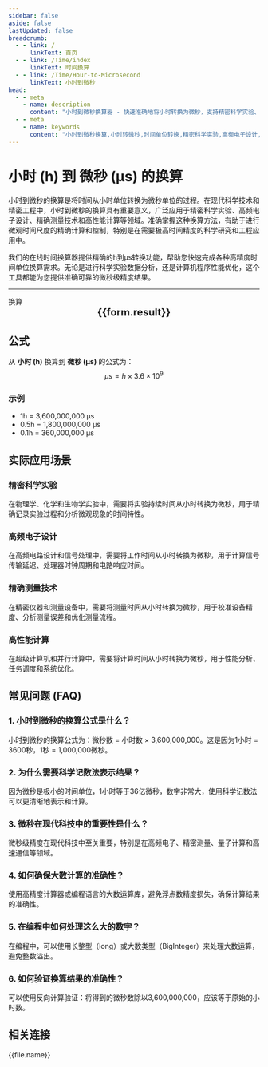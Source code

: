 ```yaml
---
sidebar: false
aside: false
lastUpdated: false
breadcrumb:
  - - link: /
      linkText: 首页
  - - link: /Time/index
      linkText: 时间换算
  - - link: /Time/Hour-to-Microsecond
      linkText: 小时到微秒
head:
  - - meta
    - name: description
      content: "小时到微秒换算器 - 快速准确地将小时转换为微秒，支持精密科学实验、高频电子设计、精确测量技术等多种应用场景。提供详细的换算公式和实用示例。"
  - - meta
    - name: keywords
      content: "小时到微秒换算,小时转微秒,时间单位转换,精密科学实验,高频电子设计,精确测量技术,时间换算器,小时微秒转换,时间计算,精密计时,微秒级精度,时间测量工具"
---
```

# 小时 (h) 到 微秒 (μs) 的换算

小时到微秒的换算是将时间从小时单位转换为微秒单位的过程。在现代科学技术和精密工程中，小时到微秒的换算具有重要意义，广泛应用于精密科学实验、高频电子设计、精确测量技术和高性能计算等领域。准确掌握这种换算方法，有助于进行微观时间尺度的精确计算和控制，特别是在需要极高时间精度的科学研究和工程应用中。

我们的在线时间换算器提供精确的h到μs转换功能，帮助您快速完成各种高精度时间单位换算需求。无论是进行科学实验数据分析，还是计算机程序性能优化，这个工具都能为您提供准确可靠的微秒级精度结果。

---
<script setup>
import { onMounted, reactive, inject, ref } from 'vue'
import { NButton,NForm ,NFormItem,NInput,NInputNumber,NSelect,NCard,useMessage,NGrid ,NGi  } from 'naive-ui'
import { defineClientComponent } from 'vitepress'
import { Time } from '../files';

const convert = inject('convert')
const seoKey = [
  '时分等于秒的单位',
  '秒转换',
  '秒的符号',
  '小时单位',
  '小时的单位',
  '时间符号',
  '秒换算小时',
  'hours什么意思',
  '分钟的单位',
  'h是什么单位',
  '时间计算器 小时',
  '时间换算单位',
  '时间单位转换',
  'hr是什么单位',
  '时间换算器在线使用',
  '时分秒符号',
  '小时的英文',
  '小时英文',
  '秒的单位换算',
  '分秒符号',
  '分钟单位',
  '时间单位换算',
  '时间转换器',
  '分钟缩写',
  '时间换算',
  '分钟',
  '秒',
  'hour',
  'hours'
]
const form = reactive({
  number: null,
  result: '',
  title: '小时到微秒换算器',
  seoKey: [
    '小时到微秒换算', '小时转微秒', '时间单位转换', '精密科学实验',
    '高频电子设计', '精确测量技术', '时间换算器', '小时微秒转换',
    '时间计算', '精密计时', '微秒级精度', '时间测量工具',
    '高精度转换', '科学计算', '精密测量', '时间单位',
    '换算公式', '时间转换', '微秒计算', '精确时间'
  ]
})

const convertHandler = () => {
  if (form.number !== null && !isNaN(form.number)) {
    const convertedValue = parseFloat(form.number) * 3600000000
    form.result = `${form.number}h = ${convertedValue.toFixed(0)}μs`
  } else {
    form.result = '请输入有效的数值。'
  }
}
</script>

<n-form size="large" :model="form">
  <n-form-item label="小时 (h)">
    <n-input-number v-model:value="form.number" placeholder="输入小时" style="width: 100%" />
  </n-form-item>
  <n-form-item>
    <n-button type="info" @click="convertHandler" block>换算</n-button>
  </n-form-item>
</n-form>

<n-card :title="form.title" embedded :bordered="false" hoverable segmented>
  <div style="text-align:center;font-size:20px;">
    <strong>{{form.result}}</strong>
  </div>
  <template #footer>
    <div style="display: flex; flex-wrap: wrap; gap: 8px; justify-content: center;">
      <span v-for="keyword in form.seoKey" :key="keyword" style="background: #f0f0f0; padding: 4px 8px; border-radius: 4px; font-size: 12px; color: #666;">
        {{keyword}}
      </span>
    </div>
  </template>
</n-card>

## 公式

从 **小时 (h)** 换算到 **微秒 (μs)** 的公式为：
$$ \mu s = h \times 3.6 \times 10^{9} $$

### 示例
- 1h = 3,600,000,000 μs
- 0.5h = 1,800,000,000 μs
- 0.1h = 360,000,000 μs

## 实际应用场景

### 精密科学实验
在物理学、化学和生物学实验中，需要将实验持续时间从小时转换为微秒，用于精确记录实验过程和分析微观现象的时间特性。

### 高频电子设计
在高频电路设计和信号处理中，需要将工作时间从小时转换为微秒，用于计算信号传输延迟、处理器时钟周期和电路响应时间。

### 精确测量技术
在精密仪器和测量设备中，需要将测量时间从小时转换为微秒，用于校准设备精度、分析测量误差和优化测量流程。

### 高性能计算
在超级计算机和并行计算中，需要将计算时间从小时转换为微秒，用于性能分析、任务调度和系统优化。

## 常见问题 (FAQ)

### 1. 小时到微秒的换算公式是什么？
小时到微秒的换算公式为：微秒数 = 小时数 × 3,600,000,000。这是因为1小时 = 3600秒，1秒 = 1,000,000微秒。

### 2. 为什么需要科学记数法表示结果？
因为微秒是极小的时间单位，1小时等于36亿微秒，数字非常大，使用科学记数法可以更清晰地表示和计算。

### 3. 微秒在现代科技中的重要性是什么？
微秒级精度在现代科技中至关重要，特别是在高频电子、精密测量、量子计算和高速通信等领域。

### 4. 如何确保大数计算的准确性？
使用高精度计算器或编程语言的大数运算库，避免浮点数精度损失，确保计算结果的准确性。

### 5. 在编程中如何处理这么大的数字？
在编程中，可以使用长整型（long）或大数类型（BigInteger）来处理大数运算，避免整数溢出。

### 6. 如何验证换算结果的准确性？
可以使用反向计算验证：将得到的微秒数除以3,600,000,000，应该等于原始的小时数。
## 相关连接
<n-grid x-gap="12" :cols="2">
  <n-gi v-for="(file, index) in Time" :key="index">
    <n-button
      text
      tag="a"
      :href="file.path"
      type="info"
    >
      {{file.name}}
    </n-button>
  </n-gi>
</n-grid>